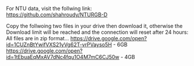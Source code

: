 For NTU data, visit the follwing link:
https://github.com/shahroudy/NTURGB-D

Copy the follwoing two files in your drive then download it, otherwise the Download limit will be reached and the connection will reset after 24 hours:
All files are in zip format...
https://drive.google.com/open?id=1CUZnBtYwifVXS21yVg62T-vrPVayso5H - 6GB
https://drive.google.com/open?id=1tEbuaEqMxAV7dNc4fqu1O4M7mC6CJ50w - 4GB

